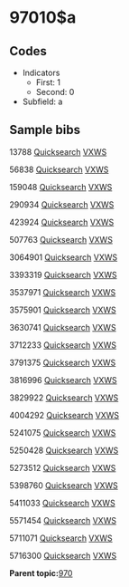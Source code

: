 # 97010$a

## Codes

-   Indicators
    -   First: 1
    -   Second: 0
-   Subfield: a

## Sample bibs

13788 [Quicksearch](https://search.library.yale.edu/catalog/13788) [VXWS](http://prodorbis.library.yale.edu:7014/vxws/GetHoldingsService?bibId=13788)

56838 [Quicksearch](https://search.library.yale.edu/catalog/56838) [VXWS](http://prodorbis.library.yale.edu:7014/vxws/GetHoldingsService?bibId=56838)

159048 [Quicksearch](https://search.library.yale.edu/catalog/159048) [VXWS](http://prodorbis.library.yale.edu:7014/vxws/GetHoldingsService?bibId=159048)

290934 [Quicksearch](https://search.library.yale.edu/catalog/290934) [VXWS](http://prodorbis.library.yale.edu:7014/vxws/GetHoldingsService?bibId=290934)

423924 [Quicksearch](https://search.library.yale.edu/catalog/423924) [VXWS](http://prodorbis.library.yale.edu:7014/vxws/GetHoldingsService?bibId=423924)

507763 [Quicksearch](https://search.library.yale.edu/catalog/507763) [VXWS](http://prodorbis.library.yale.edu:7014/vxws/GetHoldingsService?bibId=507763)

3064901 [Quicksearch](https://search.library.yale.edu/catalog/3064901) [VXWS](http://prodorbis.library.yale.edu:7014/vxws/GetHoldingsService?bibId=3064901)

3393319 [Quicksearch](https://search.library.yale.edu/catalog/3393319) [VXWS](http://prodorbis.library.yale.edu:7014/vxws/GetHoldingsService?bibId=3393319)

3537971 [Quicksearch](https://search.library.yale.edu/catalog/3537971) [VXWS](http://prodorbis.library.yale.edu:7014/vxws/GetHoldingsService?bibId=3537971)

3575901 [Quicksearch](https://search.library.yale.edu/catalog/3575901) [VXWS](http://prodorbis.library.yale.edu:7014/vxws/GetHoldingsService?bibId=3575901)

3630741 [Quicksearch](https://search.library.yale.edu/catalog/3630741) [VXWS](http://prodorbis.library.yale.edu:7014/vxws/GetHoldingsService?bibId=3630741)

3712233 [Quicksearch](https://search.library.yale.edu/catalog/3712233) [VXWS](http://prodorbis.library.yale.edu:7014/vxws/GetHoldingsService?bibId=3712233)

3791375 [Quicksearch](https://search.library.yale.edu/catalog/3791375) [VXWS](http://prodorbis.library.yale.edu:7014/vxws/GetHoldingsService?bibId=3791375)

3816996 [Quicksearch](https://search.library.yale.edu/catalog/3816996) [VXWS](http://prodorbis.library.yale.edu:7014/vxws/GetHoldingsService?bibId=3816996)

3829922 [Quicksearch](https://search.library.yale.edu/catalog/3829922) [VXWS](http://prodorbis.library.yale.edu:7014/vxws/GetHoldingsService?bibId=3829922)

4004292 [Quicksearch](https://search.library.yale.edu/catalog/4004292) [VXWS](http://prodorbis.library.yale.edu:7014/vxws/GetHoldingsService?bibId=4004292)

5241075 [Quicksearch](https://search.library.yale.edu/catalog/5241075) [VXWS](http://prodorbis.library.yale.edu:7014/vxws/GetHoldingsService?bibId=5241075)

5250428 [Quicksearch](https://search.library.yale.edu/catalog/5250428) [VXWS](http://prodorbis.library.yale.edu:7014/vxws/GetHoldingsService?bibId=5250428)

5273512 [Quicksearch](https://search.library.yale.edu/catalog/5273512) [VXWS](http://prodorbis.library.yale.edu:7014/vxws/GetHoldingsService?bibId=5273512)

5398760 [Quicksearch](https://search.library.yale.edu/catalog/5398760) [VXWS](http://prodorbis.library.yale.edu:7014/vxws/GetHoldingsService?bibId=5398760)

5411033 [Quicksearch](https://search.library.yale.edu/catalog/5411033) [VXWS](http://prodorbis.library.yale.edu:7014/vxws/GetHoldingsService?bibId=5411033)

5571454 [Quicksearch](https://search.library.yale.edu/catalog/5571454) [VXWS](http://prodorbis.library.yale.edu:7014/vxws/GetHoldingsService?bibId=5571454)

5711071 [Quicksearch](https://search.library.yale.edu/catalog/5711071) [VXWS](http://prodorbis.library.yale.edu:7014/vxws/GetHoldingsService?bibId=5711071)

5716300 [Quicksearch](https://search.library.yale.edu/catalog/5716300) [VXWS](http://prodorbis.library.yale.edu:7014/vxws/GetHoldingsService?bibId=5716300)

**Parent topic:**[970](../../tags/970/970.md)

